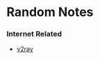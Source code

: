 # Random Notes

### Internet Related
- <a href=https://github.com/nickchen120235/notes/blob/master/v2ray.md>v2ray</a>